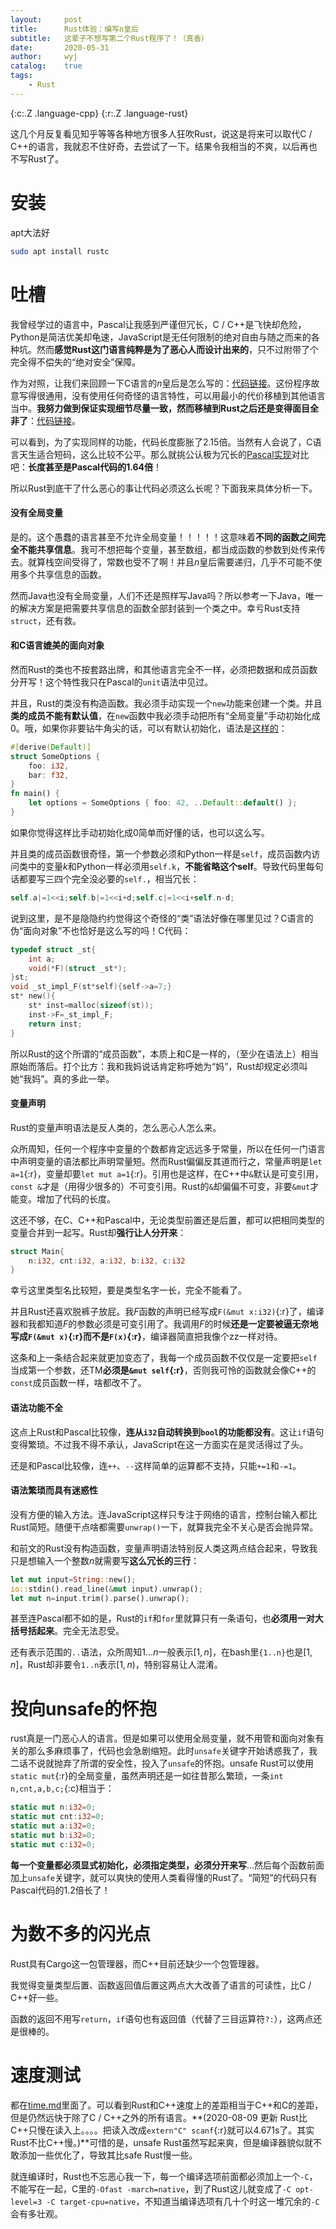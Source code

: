 ```yaml
---
layout:		post
title:		Rust体验：编写n皇后
subtitle:	这辈子不想写第二个Rust程序了！（真香）
date:		2020-05-31
author:		wyj
catalog:	true
tags:
    - Rust
---
```


{:c:.Z .language-cpp}
{:r:.Z .language-rust}

这几个月反复看见知乎等等各种地方很多人狂吹Rust，说这是将来可以取代C / C++的语言，我就忍不住好奇，去尝试了一下。结果令我相当的不爽，以后再也不写Rust了。

# 安装

apt大法好

```bash
sudo apt install rustc
```

# 吐槽

我曾经学过的语言中，Pascal让我感到严谨但冗长，C / C++是飞快却危险，Python是简洁优美却龟速，JavaScript是无任何限制的绝对自由与随之而来的各种坑。然而**感觉Rust这门语言纯粹是为了恶心人而设计出来的**，只不过附带了个完全得不偿失的“绝对安全”保障。

作为对照，让我们来回顾一下C语言的$n$皇后是怎么写的：[代码链接](https://github.com/2o181o28/MyProg/blob/master/normal/queen/5.c)。这份程序故意写得很通用，没有使用任何奇怪的语言特性，可以用最小的代价移植到其他语言当中。**我努力做到保证实现细节尽量一致，然而移植到Rust之后还是变得面目全非了**：[代码链接](https://github.com/2o181o28/MyProg/blob/master/normal/queen/7.rs)。

可以看到，为了实现同样的功能，代码长度膨胀了$2.15$倍。当然有人会说了，C语言天生适合短码，这么比较不公平。那么就挑公认极为冗长的[Pascal实现](https://github.com/2o181o28/MyProg/blob/master/normal/queen/4.pas)对比吧：**长度甚至是Pascal代码的$1.64$倍**！

所以Rust到底干了什么恶心的事让代码必须这么长呢？下面我来具体分析一下。

#### 没有全局变量

是的。这个愚蠢的语言甚至不允许全局变量！！！！！这意味着**不同的函数之间完全不能共享信息**。我可不想把每个变量，甚至数组，都当成函数的参数到处传来传去。就算栈空间受得了，常数也受不了啊！并且$n$皇后需要递归，几乎不可能不使用多个共享信息的函数。

然而Java也没有全局变量，人们不还是照样写Java吗？所以参考一下Java，唯一的解决方案是把需要共享信息的函数全部封装到一个类之中。幸亏Rust支持`struct`，还有救。

#### 和C语言媲美的面向对象

然而Rust的类也不按套路出牌，和其他语言完全不一样，必须把数据和成员函数分开写！这个特性我只在Pascal的`unit`语法中见过。

并且，Rust的类没有构造函数。我必须手动实现一个`new`功能来创建一个类。并且**类的成员不能有默认值**，在`new`函数中我必须手动把所有“全局变量”手动初始化成0。哦，如果你非要钻牛角尖的话，可以有默认初始化，语法是[这样的](https://doc.rust-lang.org/std/default/trait.Default.html)：
```rust
#[derive(Default)]
struct SomeOptions {
    foo: i32,
    bar: f32,
}
fn main() {
    let options = SomeOptions { foo: 42, ..Default::default() };
}
```

如果你觉得这样比手动初始化成0简单而好懂的话，也可以这么写。

并且类的成员函数很奇怪，第一个参数必须和Python一样是`self`，成员函数内访问类中的变量$k$和Python一样必须用`self.k`，**不能省略这个self**。导致代码里每句话都要写三四个完全没必要的`self.`，相当冗长：
```rust
self.a|=1<<i;self.b|=1<<i+d;self.c|=1<<i+self.n-d;
```

说到这里，是不是隐隐约约觉得这个奇怪的“类”语法好像在哪里见过？C语言的伪“面向对象”不也恰好是这么写的吗！C代码：
```c
typedef struct _st{
	int a;
	void(*F)(struct _st*);
}st;
void _st_impl_F(st*self){self->a=7;}
st* new(){
	st* inst=malloc(sizeof(st));
	inst->F=_st_impl_F;
	return inst;
}
```

所以Rust的这个所谓的“成员函数”，本质上和C是一样的，（至少在语法上）相当原始而落后。打个比方：我和我妈说话肯定称呼她为“妈”，Rust却规定必须叫她“我妈”。真的多此一举。

#### 变量声明

Rust的变量声明语法是反人类的，怎么恶心人怎么来。

众所周知，任何一个程序中变量的个数都肯定远远多于常量，所以在任何一门语言中声明变量的语法都比声明常量短。然而Rust偏偏反其道而行之，常量声明是`let a=1`{:r}，变量却要`let mut a=1`{:r}。引用也是这样，在C++中`&`默认是可变引用，`const &`才是（用得少很多的）不可变引用。Rust的`&`却偏偏不可变，非要`&mut`才能变。增加了代码的长度。

这还不够，在C、C++和Pascal中，无论类型前置还是后置，都可以把相同类型的变量合并到一起写。Rust却**强行让人分开来**：
```rust
struct Main{
	n:i32, cnt:i32, a:i32, b:i32, c:i32
}
```
幸亏这里类型名比较短，要是类型名字一长，完全不能看了。

并且Rust还喜欢脱裤子放屁。我$F$函数的声明已经写成`F(&mut x:i32)`{:r}了，编译器和我都知道$F$的参数必须是可变引用了。我调用$F$的时候**还是一定要被逼无奈地写成`F(&mut x)`{:r}而不是`F(x)`{:r}**，编译器简直把我像个zz一样对待。

这条和上一条结合起来就更加变态了，我每一个成员函数不仅仅是一定要把`self`当成第一个参数，还TM**必须是`&mut self`{:r}**，否则我可怜的函数就会像C++的`const`成员函数一样，啥都改不了。

#### 语法功能不全

这点上Rust和Pascal比较像，**连从`i32`自动转换到`bool`的功能都没有**。这让`if`语句变得繁琐。不过我不得不承认，JavaScript在这一方面实在是灵活得过了头。

还是和Pascal比较像，连`++`、`--`这样简单的运算都不支持，只能`+=1`和`-=1`。

#### 语法繁琐而具有迷惑性

没有方便的输入方法。连JavaScript这样只专注于网络的语言，控制台输入都比Rust简短。随便干点啥都需要`unwrap()`一下，就算我完全不关心是否会抛异常。

和前文的Rust没有构造函数，变量声明语法特别反人类这两点结合起来，导致我只是想输入一个整数$n$就需要写**这么冗长的三行**：
```rust
let mut input=String::new();
io::stdin().read_line(&mut input).unwrap();
let mut n=input.trim().parse().unwrap();
```

甚至连Pascal都不如的是，Rust的`if`和`for`里就算只有一条语句，也**必须用一对大括号括起来**。完全无法忍受。

还有表示范围的`..`语法，众所周知$1\dots n$一般表示$[1,n]$，在bash里`{1..n}`也是$[1,n]$，Rust却非要令`1..n`表示$[1,n)$，特别容易让人混淆。

# 投向unsafe的怀抱

rust真是一门恶心人的语言。但是如果可以使用全局变量，就不用管和面向对象有关的那么多麻烦事了，代码也会急剧缩短。此时`unsafe`关键字开始诱惑我了，我二话不说就抛弃了所谓的安全性，投入了`unsafe`的怀抱。unsafe Rust可以使用`static mut`{:r}的全局变量，虽然声明还是一如往昔那么繁琐，一条`int n,cnt,a,b,c;`{:c}相当于：
```rust
static mut n:i32=0;
static mut cnt:i32=0;
static mut a:i32=0;
static mut b:i32=0;
static mut c:i32=0;
```

**每一个变量都必须显式初始化，必须指定类型，必须分开来写**$\dots$然后每个函数前面加上`unsafe`关键字，就可以爽快的使用人类看得懂的Rust了。“简短”的代码只有Pascal代码的1.2倍长了！

# 为数不多的闪光点

Rust具有Cargo这一包管理器，而C++目前还缺少一个包管理器。

我觉得变量类型后置、函数返回值后置这两点大大改善了语言的可读性，比C / C++好一些。

函数的返回不用写`return`，`if`语句也有返回值（代替了三目运算符`?:`），这两点还是很棒的。

# 速度测试

都在[time.md](https://github.com/2o181o28/MyProg/blob/master/normal/queen/time.md)里面了。可以看到Rust和C++速度上的差距相当于C++和C的差距，但是仍然远快于除了C / C++之外的所有语言。**(2020-08-09 更新 Rust比C++只慢在读入上。。。。把读入改成`extern"C" scanf`{:r}就可以4.671s了。其实Rust不比C++慢。)**可惜的是，unsafe Rust虽然写起来爽，但是编译器貌似就不敢添加一些优化了，导致其比safe Rust慢一些。

就连编译时，Rust也不忘恶心我一下，每一个编译选项前面都必须加上一个`-C`，不能写在一起，C里的`-Ofast -march=native`，到了Rust这儿就变成了`-C opt-level=3 -C target-cpu=native`，不知道当编译选项有几十个时这一堆冗余的`-C`会有多壮观。
